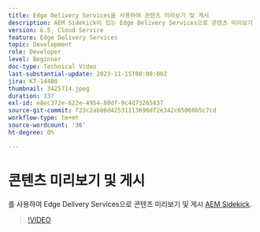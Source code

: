 ```yaml
---
title: Edge Delivery Services을 사용하여 콘텐츠 미리보기 및 게시
description: AEM Sidekick이 있는 Edge Delivery Services으로 콘텐츠 미리보기 및 게시
version: 6.5, Cloud Service
feature: Edge Delivery Services
topic: Development
role: Developer
level: Beginner
doc-type: Technical Video
last-substantial-update: 2023-11-15T00:00:00Z
jira: KT-14480
thumbnail: 3425714.jpeg
duration: 137
exl-id: e8ec372e-622e-4954-80df-9c4d73265837
source-git-commit: f23c2ab86d42531113690df2e342c65060b5c7cd
workflow-type: tm+mt
source-wordcount: '36'
ht-degree: 0%

---
```


# 콘텐츠 미리보기 및 게시

를 사용하여 Edge Delivery Services으로 콘텐츠 미리보기 및 게시 [AEM Sidekick](./sidekick.md).

>[!VIDEO](https://video.tv.adobe.com/v/3425714/?learn=on)
